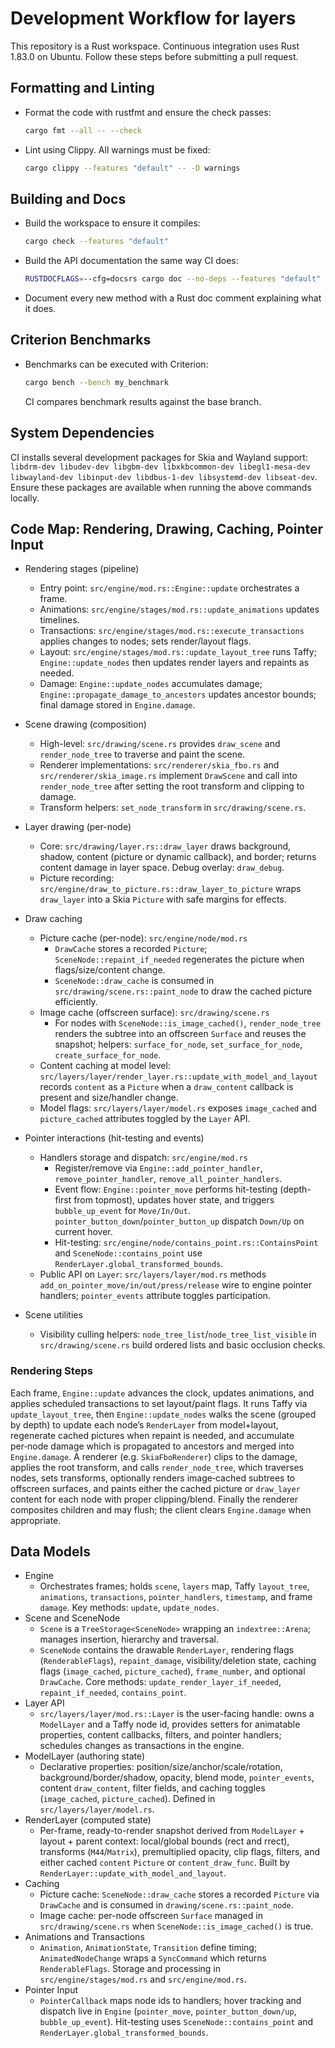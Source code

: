 # Development Workflow for layers

This repository is a Rust workspace. Continuous integration uses Rust 1.83.0 on Ubuntu.
Follow these steps before submitting a pull request.

## Formatting and Linting
- Format the code with rustfmt and ensure the check passes:
  ```bash
  cargo fmt --all -- --check
  ```
- Lint using Clippy. All warnings must be fixed:
  ```bash
  cargo clippy --features "default" -- -D warnings
  ```

## Building and Docs
- Build the workspace to ensure it compiles:
  ```bash
  cargo check --features "default"
  ```
- Build the API documentation the same way CI does:
  ```bash
  RUSTDOCFLAGS=--cfg=docsrs cargo doc --no-deps --features "default" -p lay-rs
  ```
- Document every new method with a Rust doc comment explaining what it does.

## Criterion Benchmarks
- Benchmarks can be executed with Criterion:
  ```bash
  cargo bench --bench my_benchmark
  ```
  CI compares benchmark results against the base branch.

## System Dependencies
CI installs several development packages for Skia and Wayland support:
`libdrm-dev libudev-dev libgbm-dev libxkbcommon-dev libegl1-mesa-dev libwayland-dev libinput-dev libdbus-1-dev libsystemd-dev libseat-dev`.
Ensure these packages are available when running the above commands locally.

## Code Map: Rendering, Drawing, Caching, Pointer Input
- Rendering stages (pipeline)
  - Entry point: `src/engine/mod.rs::Engine::update` orchestrates a frame.
  - Animations: `src/engine/stages/mod.rs::update_animations` updates timelines.
  - Transactions: `src/engine/stages/mod.rs::execute_transactions` applies changes to nodes; sets render/layout flags.
  - Layout: `src/engine/stages/mod.rs::update_layout_tree` runs Taffy; `Engine::update_nodes` then updates render layers and repaints as needed.
  - Damage: `Engine::update_nodes` accumulates damage; `Engine::propagate_damage_to_ancestors` updates ancestor bounds; final damage stored in `Engine.damage`.

- Scene drawing (composition)
  - High-level: `src/drawing/scene.rs` provides `draw_scene` and `render_node_tree` to traverse and paint the scene.
  - Renderer implementations: `src/renderer/skia_fbo.rs` and `src/renderer/skia_image.rs` implement `DrawScene` and call into `render_node_tree` after setting the root transform and clipping to damage.
  - Transform helpers: `set_node_transform` in `src/drawing/scene.rs`.

- Layer drawing (per-node)
  - Core: `src/drawing/layer.rs::draw_layer` draws background, shadow, content (picture or dynamic callback), and border; returns content damage in layer space. Debug overlay: `draw_debug`.
  - Picture recording: `src/engine/draw_to_picture.rs::draw_layer_to_picture` wraps `draw_layer` into a Skia `Picture` with safe margins for effects.

- Draw caching
  - Picture cache (per-node): `src/engine/node/mod.rs`
    - `DrawCache` stores a recorded `Picture`; `SceneNode::repaint_if_needed` regenerates the picture when flags/size/content change.
    - `SceneNode::draw_cache` is consumed in `src/drawing/scene.rs::paint_node` to draw the cached picture efficiently.
  - Image cache (offscreen surface): `src/drawing/scene.rs`
    - For nodes with `SceneNode::is_image_cached()`, `render_node_tree` renders the subtree into an offscreen `Surface` and reuses the snapshot; helpers: `surface_for_node`, `set_surface_for_node`, `create_surface_for_node`.
  - Content caching at model level: `src/layers/layer/render_layer.rs::update_with_model_and_layout` records `content` as a `Picture` when a `draw_content` callback is present and size/handler change.
  - Model flags: `src/layers/layer/model.rs` exposes `image_cached` and `picture_cached` attributes toggled by the `Layer` API.

- Pointer interactions (hit-testing and events)
  - Handlers storage and dispatch: `src/engine/mod.rs`
    - Register/remove via `Engine::add_pointer_handler`, `remove_pointer_handler`, `remove_all_pointer_handlers`.
    - Event flow: `Engine::pointer_move` performs hit-testing (depth-first from topmost), updates hover state, and triggers `bubble_up_event` for `Move/In/Out`. `pointer_button_down`/`pointer_button_up` dispatch `Down/Up` on current hover.
    - Hit-testing: `src/engine/node/contains_point.rs::ContainsPoint` and `SceneNode::contains_point` use `RenderLayer.global_transformed_bounds`.
  - Public API on `Layer`: `src/layers/layer/mod.rs` methods `add_on_pointer_move/in/out/press/release` wire to engine pointer handlers; `pointer_events` attribute toggles participation.

- Scene utilities
  - Visibility culling helpers: `node_tree_list`/`node_tree_list_visible` in `src/drawing/scene.rs` build ordered lists and basic occlusion checks.

### Rendering Steps
Each frame, `Engine::update` advances the clock, updates animations, and applies scheduled transactions to set layout/paint flags. It runs Taffy via `update_layout_tree`, then `Engine::update_nodes` walks the scene (grouped by depth) to update each node’s `RenderLayer` from model+layout, regenerate cached pictures when repaint is needed, and accumulate per‑node damage which is propagated to ancestors and merged into `Engine.damage`. A renderer (e.g. `SkiaFboRenderer`) clips to the damage, applies the root transform, and calls `render_node_tree`, which traverses nodes, sets transforms, optionally renders image‑cached subtrees to offscreen surfaces, and paints either the cached picture or `draw_layer` content for each node with proper clipping/blend. Finally the renderer composites children and may flush; the client clears `Engine.damage` when appropriate.

## Data Models
- Engine
  - Orchestrates frames; holds `scene`, `layers` map, Taffy `layout_tree`, `animations`, `transactions`, `pointer_handlers`, `timestamp`, and frame `damage`. Key methods: `update`, `update_nodes`.
- Scene and SceneNode
  - `Scene` is a `TreeStorage<SceneNode>` wrapping an `indextree::Arena`; manages insertion, hierarchy and traversal.
  - `SceneNode` contains the drawable `RenderLayer`, rendering flags (`RenderableFlags`), `repaint_damage`, visibility/deletion state, caching flags (`image_cached`, `picture_cached`), `frame_number`, and optional `DrawCache`. Core methods: `update_render_layer_if_needed`, `repaint_if_needed`, `contains_point`.
- Layer API
  - `src/layers/layer/mod.rs::Layer` is the user-facing handle: owns a `ModelLayer` and a Taffy node id, provides setters for animatable properties, content callbacks, filters, and pointer handlers; schedules changes as transactions in the engine.
- ModelLayer (authoring state)
  - Declarative properties: position/size/anchor/scale/rotation, background/border/shadow, opacity, blend mode, `pointer_events`, content `draw_content`, filter fields, and caching toggles (`image_cached`, `picture_cached`). Defined in `src/layers/layer/model.rs`.
- RenderLayer (computed state)
  - Per-frame, ready-to-render snapshot derived from `ModelLayer` + layout + parent context: local/global bounds (rect and rrect), transforms (`M44`/`Matrix`), premultiplied opacity, clip flags, filters, and either cached `content` `Picture` or `content_draw_func`. Built by `RenderLayer::update_with_model_and_layout`.
- Caching
  - Picture cache: `SceneNode::draw_cache` stores a recorded `Picture` via `DrawCache` and is consumed in `drawing/scene.rs::paint_node`.
  - Image cache: per-node offscreen `Surface` managed in `src/drawing/scene.rs` when `SceneNode::is_image_cached()` is true.
- Animations and Transactions
  - `Animation`, `AnimationState`, `Transition` define timing; `AnimatedNodeChange` wraps a `SyncCommand` which returns `RenderableFlags`. Storage and processing in `src/engine/stages/mod.rs` and `src/engine/mod.rs`.
- Pointer Input
  - `PointerCallback` maps node ids to handlers; hover tracking and dispatch live in `Engine` (`pointer_move`, `pointer_button_down/up`, `bubble_up_event`). Hit-testing uses `SceneNode::contains_point` and `RenderLayer.global_transformed_bounds`.
